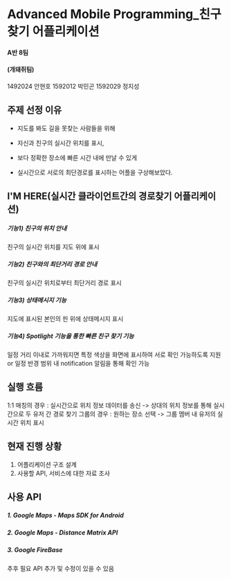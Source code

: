 # Advanced Mobile Programming_친구찾기 어플리케이션

#### A반 8팀
#### (개돼쥐팀)

1492024 안현호 1592012 박민곤 1592029 정지성

## 주제 선정 이유

- 지도를 봐도 길을 못찾는 사람들을 위해

- 자신과 친구의 실시간 위치를 표시,

- 보다 정확한 장소에 빠른 시간 내에 만날 수 있게

- 실시간으로 서로의 최단경로를 표시하는 어플을 구상해보았다.

## I'M HERE(실시간 클라이언트간의 경로찾기 어플리케이션)

##### 기능1) 친구의 위치 안내

친구의 실시간 위치를 지도 위에 표시

##### 기능2) 친구와의 최단거리 경로 안내

친구의 실시간 위치로부터 최단거리 경로 표시

##### 기능3) 상태메시지 기능

지도에 표시된 본인의 핀 위에 상태메시지 표시

##### 기능4) Spotlight 기능을 통한 빠른 친구 찾기 기능

일정 거리 이내로 가까워지면 특정 색상을 화면에 표시하여 서로 확인 가능하도록 지원
or 일정 반경 범위 내 notification 알림을 통해 확인 가능

## 실행 흐름
1:1 매칭의 경우 : 실시간으로 위치 정보 데이터를 송신 -> 상대의 위치 정보를 통해 실시간으로 두 유저 간 경로 찾기
그룹의 경우 : 원하는 장소 선택 -> 그룹 멤버 내 유저의 실시간 위치 표시

## 현재 진행 상황

1. 어플리케이션 구조 설계
2. 사용할 API, 서비스에 대한 자료 조사

## 사용 API

##### 1. Google Maps - Maps SDK for Android

##### 2. Google Maps - Distance Matrix API

##### 3. Google FireBase

추후 필요 API 추가 및 수정이 있을 수 있음
